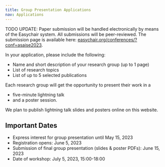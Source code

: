 ```yaml
---
title: Group Presentation Applications
nav: Applications
---
```


TODO UPDATE: Paper submission will be handled electronically by means of the Easychair system. All submissions will be peer-reviewed. The submission page is available here: [easychair.org/conferences/?conf=asaise2023](https://easychair.org/my/conference?conf=asaise2023).

In your application, please include the following:

- Name and short description of your research group (up to 1 page)
- List of research topics
- List of up to 5 selected publications

Each research group will get the opportunity to present their work in a

- five-minute lightning talk 
- and a poster session. 

We plan to publish lightning talk slides and posters online on this website.

## Important Dates
- Express interest for group presentation until May 15, 2023
- Registration opens: June 5, 2023 
- Submission of final group presentation (slides & poster PDFs): June 15, 2023
- Date of workshop: July 5, 2023, 15:00-18:00